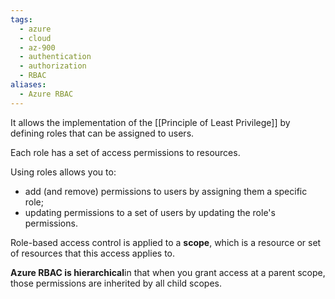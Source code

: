 ```yaml
---
tags:
  - azure
  - cloud
  - az-900
  - authentication
  - authorization
  - RBAC
aliases:
  - Azure RBAC
---
```


It allows the implementation of the [[Principle of Least Privilege]] by defining roles that can be assigned to users.

Each role has a set of access permissions to resources.

Using roles allows you to:

- add (and remove) permissions to users by assigning them a specific role;
- updating permissions to a set of users by updating the role's permissions.

Role-based access control is applied to a **scope**, which is a resource or set of resources that this access applies to.

**Azure RBAC is hierarchical**in that when you grant access at a parent scope, those permissions are inherited by all child scopes.
